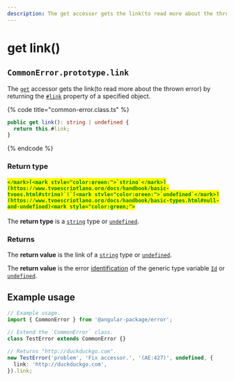 ```yaml
---
description: The get accessor gets the link(to read more about the thrown error)
---
```


# get link()

## `CommonError.prototype.link`

The [`get`](https://developer.mozilla.org/en-US/docs/Web/JavaScript/Reference/Functions/get) accessor gets the link(to read more about the thrown error) by returning the [`#link`](../properties/link.md) property of a specified object.

{% code title="common-error.class.ts" %}
```typescript
public get link(): string | undefined {
  return this.#link;
}
```
{% endcode %}

### Return type

#### <mark style="color:green;">``</mark>[<mark style="color:green;">`string`</mark>](https://www.typescriptlang.org/docs/handbook/basic-types.html#string)`|`[<mark style="color:green;">`undefined`</mark>](https://www.typescriptlang.org/docs/handbook/basic-types.html#null-and-undefined)<mark style="color:green;">``</mark>

The **return type** is a [`string`](https://www.typescriptlang.org/docs/handbook/basic-types.html#string) type or [`undefined`](https://www.typescriptlang.org/docs/handbook/basic-types.html#null-and-undefined).

### Returns

The **return value** is the link of a [`string`](https://developer.mozilla.org/en-US/docs/Web/JavaScript/Reference/Global\_Objects/String) type or [`undefined`](https://developer.mozilla.org/en-US/docs/Web/JavaScript/Reference/Global\_Objects/undefined).

The **return value** is the error [identification](../../getting-started/basic-concepts.md#identification) of the generic type variable [`Id`](../generic-type-variables.md#wrap-opening) or [`undefined`](https://developer.mozilla.org/en-US/docs/Web/JavaScript/Reference/Global\_Objects/undefined).

## Example usage

```typescript
// Example usage.
import { CommonError } from '@angular-package/error';

// Extend the `CommonError` class.
class TestError extends CommonError {}

// Returns "http://duckduckgo.com".
new TestError('problem', 'Fix accessor.', '(AE:427)', undefined, {
  link: 'http://duckduckgo.com',
}).link;
```
